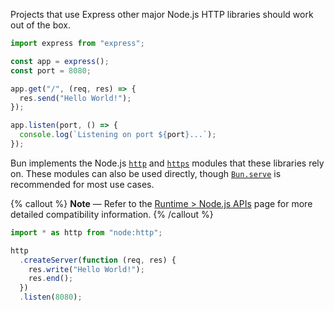 Projects that use Express other major Node.js HTTP libraries should work out of the box.

```ts
import express from "express";

const app = express();
const port = 8080;

app.get("/", (req, res) => {
  res.send("Hello World!");
});

app.listen(port, () => {
  console.log(`Listening on port ${port}...`);
});
```

Bun implements the Node.js [`http`](https://nodejs.org/api/http.html) and [`https`](https://nodejs.org/api/https.html) modules that these libraries rely on. These modules can also be used directly, though [`Bun.serve`](/docs/api/http) is recommended for most use cases.

{% callout %}
**Note** — Refer to the [Runtime > Node.js APIs](/docs/runtime/nodejs#node_http) page for more detailed compatibility information.
{% /callout %}

```ts
import * as http from "node:http";

http
  .createServer(function (req, res) {
    res.write("Hello World!");
    res.end();
  })
  .listen(8080);
```
